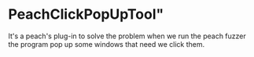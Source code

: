 # PeachClickPopUpTool"

It's a peach's plug-in to solve the problem when we run the peach fuzzer the program pop up some windows that need we click them.
